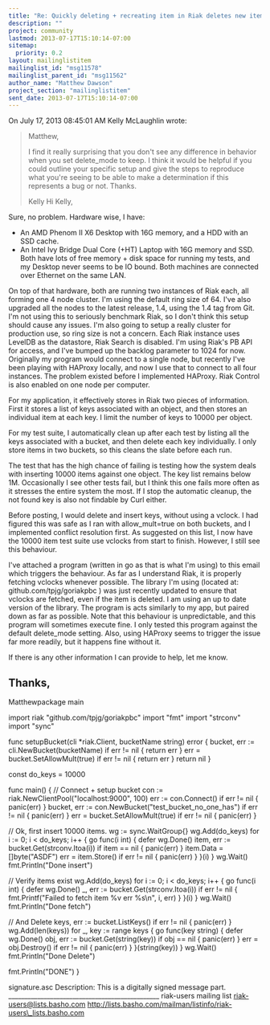 ```yaml
---
title: "Re: Quickly deleting + recreating item in Riak deletes new item"
description: ""
project: community
lastmod: 2013-07-17T15:10:14-07:00
sitemap:
  priority: 0.2
layout: mailinglistitem
mailinglist_id: "msg11578"
mailinglist_parent_id: "msg11562"
author_name: "Matthew Dawson"
project_section: "mailinglistitem"
sent_date: 2013-07-17T15:10:14-07:00
---
```



On July 17, 2013 08:45:01 AM Kelly McLaughlin wrote:
> Matthew,
> 
> I find it really surprising that you don't see any difference in behavior
> when you set delete\_mode to keep. I think it would be helpful if you could
> outline your specific setup and give the steps to reproduce what you're
> seeing to be able to make a determination if this represents a bug or not.
> Thanks.
> 
> Kelly
Hi Kelly,

Sure, no problem. Hardware wise, I have:
 - An AMD Phenom II X6 Desktop with 16G memory, and a HDD with an SSD cache.
 - An Intel Ivy Bridge Dual Core (+HT) Laptop with 16G memory and SSD.
Both have lots of free memory + disk space for running my tests, and my 
Desktop never seems to be IO bound. Both machines are connected over Ethernet 
on the same LAN.

On top of that hardware, both are running two instances of Riak each, all 
forming one 4 node cluster. I'm using the default ring size of 64. I've also 
upgraded all the nodes to the latest release, 1.4, using the 1.4 tag from Git. 
I'm not using this to seriously benchmark Riak, so I don't think this setup 
should cause any issues. I'm also going to setup a really cluster for 
production use, so ring size is not a concern.
Each Riak instance uses LevelDB as the datastore, Riak Search is disabled. 
I'm using Riak's PB API for access, and I've bumped up the backlog parameter 
to 1024 for now. Originally my program would connect to a single node, but 
recently I've been playing with HAProxy locally, and now I use that to connect 
to all four instances. The problem existed before I implemented HAProxy. 
Riak Control is also enabled on one node per computer.

For my application, it effectively stores in Riak two pieces of information. 
First it stores a list of keys associated with an object, and then stores an 
individual item at each key. I limit the number of keys to 10000 per object.

For my test suite, I automatically clean up after each test by listing all the 
keys associated with a bucket, and then delete each key individually. I only 
store items in two buckets, so this cleans the slate before each run.

The test that has the high chance of failing is testing how the system deals 
with inserting 10000 items against one object. The key list remains below 1M. 
Occasionally I see other tests fail, but I think this one fails more often as 
it stresses the entire system the most. If I stop the automatic cleanup, the 
not found key is also not findable by Curl either.

Before posting, I would delete and insert keys, without using a vclock. I had 
figured this was safe as I ran with allow\_mult=true on both buckets, and I 
implemented conflict resolution first. As suggested on this list, I now have 
the 10000 item test suite use vclocks from start to finish. However, I still 
see this behaviour.

I've attached a program (written in go as that is what I'm using) to this 
email which triggers the behaviour. As far as I understand Riak, it is 
properly fetching vclocks whenever possible. The library I'm using (located 
at: github.com/tpjg/goriakpbc ) was just recently updated to ensure that 
vclocks are fetched, even if the item is deleted. I am using an up to date 
version of the library. The program is acts similarly to my app, but paired 
down as far as possible. Note that this behaviour is unpredictable, and this 
program will sometimes execute fine.
I only tested this program against the default delete\_mode setting. Also, 
using HAProxy seems to trigger the issue far more readily, but it happens fine 
without it.


If there is any other information I can provide to help, let me know.

Thanks,
-- 
Matthewpackage main

import riak "github.com/tpjg/goriakpbc"
import "fmt"
import "strconv"
import "sync"

func setupBucket(cli \*riak.Client, bucketName string) error {
 bucket, err := cli.NewBucket(bucketName)
 if err != nil {
 return err
 }
 err = bucket.SetAllowMult(true)
 if err != nil {
 return err
 }
 return nil
}

const do\_keys = 10000

func main() {
 // Connect + setup bucket
 con := riak.NewClientPool("localhost:9000", 100)
 err := con.Connect()
 if err != nil {
 panic(err)
 }
 bucket, err := con.NewBucket("test\_bucket\_no\_one\_has")
 if err != nil {
 panic(err)
 }
 err = bucket.SetAllowMult(true)
 if err != nil {
 panic(err)
 }
 
 // Ok, first insert 10000 items.
 wg := sync.WaitGroup{}
 wg.Add(do\_keys)
 for i := 0; i < do\_keys; i++ {
 go func(i int) {
 defer wg.Done()
 item, err := bucket.Get(strconv.Itoa(i))
 if item == nil {
 panic(err)
 }
 item.Data = []byte("ASDF")
 err = item.Store()
 if err != nil {
 panic(err)
 }
 }(i)
 }
 wg.Wait()
 fmt.Println("Done insert")
 
 // Verify items exist
 wg.Add(do\_keys)
 for i := 0; i < do\_keys; i++ {
 go func(i int) {
 defer wg.Done()
 \_, err := bucket.Get(strconv.Itoa(i))
 if err != nil {
 fmt.Printf("Failed to fetch item %v err %s\n", i, err)
 }
 }(i)
 }
 wg.Wait()
 fmt.Println("Done fetch")
 
 // And Delete
 keys, err := bucket.ListKeys()
 if err != nil {
 panic(err)
 }
 wg.Add(len(keys))
 for \_, key := range keys {
 go func(key string) {
 defer wg.Done()
 obj, err := bucket.Get(string(key))
 if obj == nil {
 panic(err)
 }
 err = obj.Destroy()
 if err != nil {
 panic(err)
 }
 }(string(key))
 }
 wg.Wait()
 fmt.Println("Done Delete")
 
 fmt.Println("DONE")
}


signature.asc
Description: This is a digitally signed message part.
\_\_\_\_\_\_\_\_\_\_\_\_\_\_\_\_\_\_\_\_\_\_\_\_\_\_\_\_\_\_\_\_\_\_\_\_\_\_\_\_\_\_\_\_\_\_\_
riak-users mailing list
riak-users@lists.basho.com
http://lists.basho.com/mailman/listinfo/riak-users\_lists.basho.com

